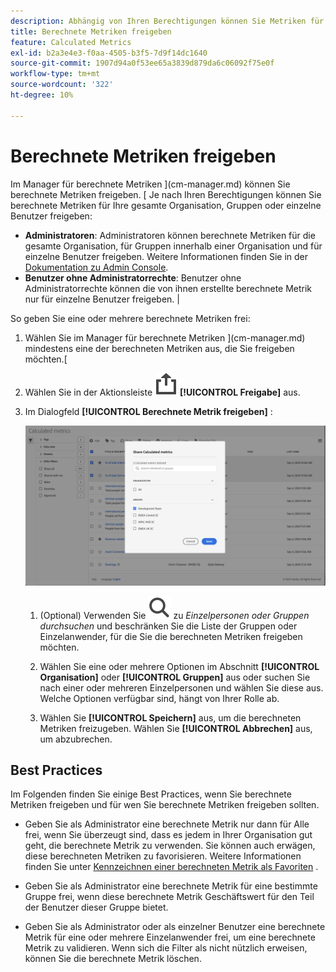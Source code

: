 ```yaml
---
description: Abhängig von Ihren Berechtigungen können Sie Metriken für Ihre gesamte Organisation, für Gruppen oder für einzelne Benutzer freigeben.
title: Berechnete Metriken freigeben
feature: Calculated Metrics
exl-id: b2a3e4e3-f0aa-4505-b3f5-7d9f14dc1640
source-git-commit: 1907d94a0f53ee65a3839d879da6c06092f75e0f
workflow-type: tm+mt
source-wordcount: '322'
ht-degree: 10%

---
```


# Berechnete Metriken freigeben

Im Manager für berechnete Metriken ](cm-manager.md) können Sie berechnete Metriken freigeben. [ Je nach Ihren Berechtigungen können Sie berechnete Metriken für Ihre gesamte Organisation, Gruppen oder einzelne Benutzer freigeben:

* **Administratoren**: Administratoren können berechnete Metriken für die gesamte Organisation, für Gruppen innerhalb einer Organisation und für einzelne Benutzer freigeben. Weitere Informationen finden Sie in der [Dokumentation zu Admin Console](https://helpx.adobe.com/de/enterprise/using/manage-products.html).
* **Benutzer ohne Administratorrechte**: Benutzer ohne Administratorrechte können die von ihnen erstellte berechnete Metrik nur für einzelne Benutzer freigeben. |

So geben Sie eine oder mehrere berechnete Metriken frei:

1. Wählen Sie im Manager für berechnete Metriken ](cm-manager.md) mindestens eine der berechneten Metriken aus, die Sie freigeben möchten.[
1. Wählen Sie in der Aktionsleiste ![Freigabe](/help/assets/icons/Share.svg) **[!UICONTROL Freigabe]** aus.
1. Im Dialogfeld **[!UICONTROL Berechnete Metrik freigeben]** :

   ![Dialogfeld &quot;Berechnete Metriken freigeben&quot;](assets/share-calculated-metrics-dialog.png)

   1. (Optional) Verwenden Sie ![Suche](/help/assets/icons/Search.svg) zu *Einzelpersonen oder Gruppen durchsuchen* und beschränken Sie die Liste der Gruppen oder Einzelanwender, für die Sie die berechneten Metriken freigeben möchten.

   1. Wählen Sie eine oder mehrere Optionen im Abschnitt **[!UICONTROL Organisation]** oder **[!UICONTROL Gruppen]** aus oder suchen Sie nach einer oder mehreren Einzelpersonen und wählen Sie diese aus. Welche Optionen verfügbar sind, hängt von Ihrer Rolle ab.

   1. Wählen Sie **[!UICONTROL Speichern]** aus, um die berechneten Metriken freizugeben. Wählen Sie **[!UICONTROL Abbrechen]** aus, um abzubrechen.

## Best Practices

Im Folgenden finden Sie einige Best Practices, wenn Sie berechnete Metriken freigeben und für wen Sie berechnete Metriken freigeben sollten.

* Geben Sie als Administrator eine berechnete Metrik nur dann für Alle frei, wenn Sie überzeugt sind, dass es jedem in Ihrer Organisation gut geht, die berechnete Metrik zu verwenden. Sie können auch erwägen, diese berechneten Metriken zu favorisieren. Weitere Informationen finden Sie unter [Kennzeichnen einer berechneten Metrik als Favoriten](cm-favorite.md) .

* Geben Sie als Administrator eine berechnete Metrik für eine bestimmte Gruppe frei, wenn diese berechnete Metrik Geschäftswert für den Teil der Benutzer dieser Gruppe bietet.

* Geben Sie als Administrator oder als einzelner Benutzer eine berechnete Metrik für eine oder mehrere Einzelanwender frei, um eine berechnete Metrik zu validieren. Wenn sich die Filter als nicht nützlich erweisen, können Sie die berechnete Metrik löschen.


<!--

Depending on your permissions, you can share metrics with your whole organization, groups, or individual users.

|  Role | Permissions |
|---|---|
|  Administrator  | Can share metrics with All, with Groups, and with Users. Groups are set up as permission groups in the Admin console.  |
|  Non-Administrator  | Can share metrics only with individual users.  |

To share a calculated metric:

1. In the Calculated metrics manager, mark the checkbox next to the metric you want to share.

   ![Calculated metrics manager showing the available icons across the top of the window including Hide Filters, Tag, Share, Delete, and Copy.](assets/cm_task_bar.png)

1. Select the **[!UICONTROL Share]** icon. ![](https://spectrum.adobe.com/static/icons/workflow_18/Smock_Share_18_N.svg)

   The Share Calculated metric dialog box displays.

   ![Share Calculated metric window with All selected for the Organization.](assets/cm_share.png)

1. Select **[!UICONTROL Share]**.

1. Choose who you want to share with:

   * **[!UICONTROL All]** (Administrators only): Shares with all users in the organization.

     Consider sharing with all only if it's of use to the entire company and everyone is comfortable using it. In this case, you should also consider making it an [approved metric](/help/components/calc-metrics/cm-workflow/cm-approving.md).
   
   * **[!UICONTROL Groups]** (Administrators only): Select any groups you want to share with.

     Consider sharing with a group if the metric provides good business value for that team.
   
   * **[!UICONTROL Individual users]**: Search for and select the individual users you want to share with.

      This is the only share option available to all users. Administrators might want to use this option to vet and validate a metric prior to making it available to a group or to everyone. If the metric isn't useful, it can be discarded. Administrators should not officially approve this type of metric.

1. Select **[!UICONTROL Share]**.

   The Shared icon appears next to the metric: ![](https://spectrum.adobe.com/static/icons/workflow_18/Smock_Share_18_N.svg).

1. You can filter on metrics shared with you by going to **[!UICONTROL Filters]** > **[!UICONTROL Other Filters]** > **[!UICONTROL Shared with Me]**.

1. (Optional) To filter the list of calculated metrics in the Calculated metrics manager to show only metrics that are shared with you, select the **Filter** icon, expand **[!UICONTROL Other filters]**, then select **[!UICONTROL Shared with me]**.

-->
